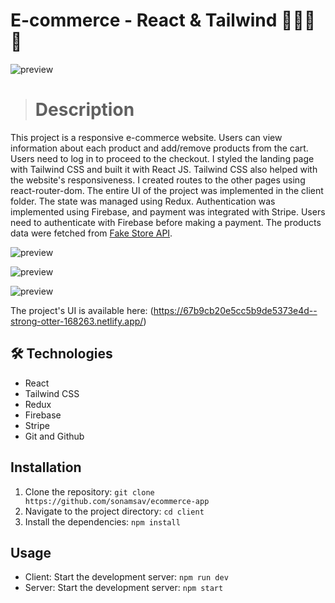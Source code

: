 # E-commerce - React & Tailwind 🛒👜🛒👜

![preview](./.github/preview_intro.gif)

> # Description

This project is a responsive e-commerce website. Users can view information about each product and add/remove products from the cart. Users need to log in to proceed to the checkout.
I styled the landing page with Tailwind CSS and built it with React JS. Tailwind CSS also helped with the website's responsiveness.
I created routes to the other pages using react-router-dom.
The entire UI of the project was implemented in the client folder.
The state was managed using Redux.
Authentication was implemented using Firebase, and payment was integrated with Stripe. Users need to authenticate with Firebase before making a payment.
The products data were fetched from [Fake Store API](https://fakestoreapiserver.reactbd.com/products).

![preview](./.github/preview_cart.gif)

![preview](./.github/preview_payment.gif)

![preview](./.github/preview_stripe.gif)

The project's UI is available here: (https://67b9cb20e5cc5b9de5373e4d--strong-otter-168263.netlify.app/)

## 🛠️ Technologies

- React
- Tailwind CSS
- Redux
- Firebase
- Stripe
- Git and Github

## Installation

1. Clone the repository: `git clone https://github.com/sonamsav/ecommerce-app`
2. Navigate to the project directory: `cd client`
3. Install the dependencies: `npm install`

## Usage

- Client: Start the development server: `npm run dev`
- Server: Start the development server: `npm start`
